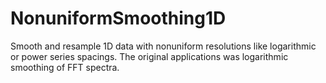 # NonuniformSmoothing1D

Smooth and resample 1D data with nonuniform resolutions like logarithmic or
power series spacings. The original applications was logarithmic smoothing of
FFT spectra. 